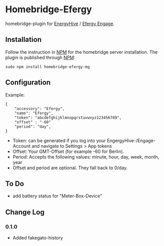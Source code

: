 # Homebridge-Efergy
homebridge-plugin for [EnergyHive](https://www.energyhive.com/) / [Efergy Engage](https://engage.efergy.com/).

## Installation
Follow the instruction in [NPM](https://www.npmjs.com/package/homebridge) for the homebridge server installation. The plugin is published through [NPM](https://www.npmjs.com/package/homebridge-efergy-mg):

    sudo npm install homebridge-efergy-mg

## Configuration

Example:
    

    {
        "accessory": "Efergy",
        "name": "Efergy",
        "token": "abcdefghijklmnopqrstuvwxyz123456789",
        "offset" : "-60"
        "period": "day",
    }

- Token: can be generated if you log into your EngergyHive-/Engage-Account and navigate to Settings > App tokens
- Offset: Your GMT-Offset (for example -60 for Berlin).
- Period: Accepts the following values: minute, hour, day, week, month, year
- Offset and period are optional. They fall back to 0/day.

## To Do
- add battery status for "Meter-Box-Device"

## Change Log
### 0.1.0
 - Added fakegato-history